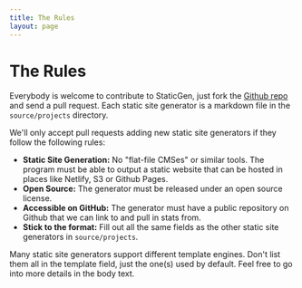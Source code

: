 ```yaml
---
title: The Rules
layout: page
---
```


# The Rules

Everybody is welcome to contribute to StaticGen, just fork the [Github repo](https://github.com/netlify/staticgen) and send a pull request.
Each static site generator is a markdown file in the `source/projects` directory.

We'll only accept pull requests adding new static site generators if they follow the following rules:

*   **Static Site Generation:** No "flat-file CMSes" or similar tools. The program must be able to output a static website that can be hosted in places like Netlify, S3 or Github Pages.
*   **Open Source:** The generator must be released under an open source license.
*   **Accessible on GitHub:** The generator must have a public repository on Github that we can link to and pull in stats from.
*   **Stick to the format:** Fill out all the same fields as the other static site generators in `source/projects`.

Many static site generators support different template engines. Don't list them all in the template field, just the one(s) used by default. Feel free to go into more details in the body text.
